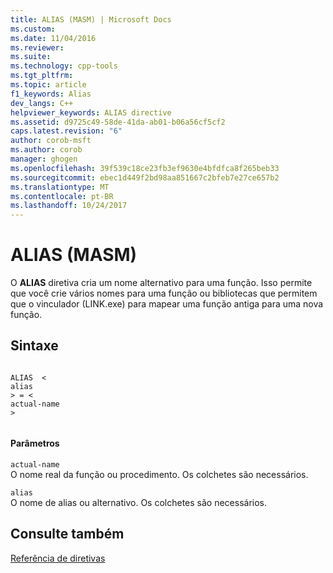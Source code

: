 ```yaml
---
title: ALIAS (MASM) | Microsoft Docs
ms.custom: 
ms.date: 11/04/2016
ms.reviewer: 
ms.suite: 
ms.technology: cpp-tools
ms.tgt_pltfrm: 
ms.topic: article
f1_keywords: Alias
dev_langs: C++
helpviewer_keywords: ALIAS directive
ms.assetid: d9725c49-58de-41da-ab01-b06a56cf5cf2
caps.latest.revision: "6"
author: corob-msft
ms.author: corob
manager: ghogen
ms.openlocfilehash: 39f539c18ce23fb3ef9630e4bfdfca8f265beb33
ms.sourcegitcommit: ebec1d449f2bd98aa851667c2bfeb7e27ce657b2
ms.translationtype: MT
ms.contentlocale: pt-BR
ms.lasthandoff: 10/24/2017
---
```

# <a name="alias-masm"></a>ALIAS (MASM)
O **ALIAS** diretiva cria um nome alternativo para uma função.  Isso permite que você crie vários nomes para uma função ou bibliotecas que permitem que o vinculador (LINK.exe) para mapear uma função antiga para uma nova função.  
  
## <a name="syntax"></a>Sintaxe  
  
```  
  
ALIAS  <  
alias  
> = <  
actual-name  
>  
  
```  
  
#### <a name="parameters"></a>Parâmetros  
 `actual-name`  
 O nome real da função ou procedimento.  Os colchetes são necessários.  
  
 `alias`  
 O nome de alias ou alternativo.  Os colchetes são necessários.  
  
## <a name="see-also"></a>Consulte também  
 [Referência de diretivas](../../assembler/masm/directives-reference.md)
